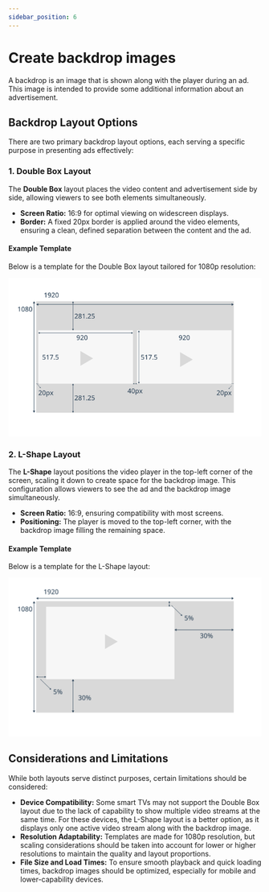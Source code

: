 ```yaml
---
sidebar_position: 6
---
```


# Create backdrop images
A backdrop is an image that is shown along with the player during an ad.
This image is intended to provide some additional information about an advertisement.

## Backdrop Layout Options

There are two primary backdrop layout options, each serving a specific purpose in presenting ads effectively:

### 1. Double Box Layout

The **Double Box** layout places the video content and advertisement side by side, allowing viewers to see both elements simultaneously.

- **Screen Ratio:** 16:9 for optimal viewing on widescreen displays.
- **Border:** A fixed 20px border is applied around the video elements, ensuring a clean, defined separation between the content and the ad.

#### Example Template

Below is a template for the Double Box layout tailored for 1080p resolution:

![Doublebox Template.png](../assets/img/theoads-backdrop-doublebox-template.png)

### 2. L-Shape Layout

The **L-Shape** layout positions the video player in the top-left corner of the screen, scaling it down to create space for the backdrop image. 
This configuration allows viewers to see the ad and the backdrop image simultaneously.

- **Screen Ratio:** 16:9, ensuring compatibility with most screens.
- **Positioning:** The player is moved to the top-left corner, with the backdrop image filling the remaining space.

#### Example Template

Below is a template for the L-Shape layout:

![L-Shape Template.png](../assets/img/theoads-backdrop-lshape-template.png)

## Considerations and Limitations

While both layouts serve distinct purposes, certain limitations should be considered:

- **Device Compatibility:** Some smart TVs may not support the Double Box layout due to the lack of capability to show multiple video streams at the same time. For these devices, the L-Shape layout is a better option, as it displays only one active video stream along with the backdrop image.
- **Resolution Adaptability:** Templates are made for 1080p resolution, but scaling considerations should be taken into account for lower or higher resolutions to maintain the quality and layout proportions.
- **File Size and Load Times:** To ensure smooth playback and quick loading times, backdrop images should be optimized, especially for mobile and lower-capability devices.
